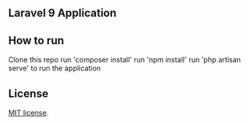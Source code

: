 ## Laravel 9 Application

## How to run
Clone this repo
run 'composer install'
run 'npm install'
run 'php artisan serve' to run the application
## License
 [MIT license](https://opensource.org/licenses/MIT).
